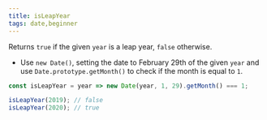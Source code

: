 ```yaml
---
title: isLeapYear
tags: date,beginner
---
```


Returns `true` if the given `year` is a leap year, `false` otherwise.

- Use `new Date()`, setting the date to February 29th of the given `year` and use `Date.prototype.getMonth()` to check if the month is equal to `1`.

```js
const isLeapYear = year => new Date(year, 1, 29).getMonth() === 1;
```

```js
isLeapYear(2019); // false
isLeapYear(2020); // true
```
